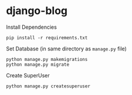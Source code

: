 # django-blog

Install Dependencies 

```
pip install -r requirements.txt
```

Set Database (in same directory as `manage.py` file)
```
python manage.py makemigrations
python manage.py migrate
```
Create SuperUser 
```
python manage.py createsuperuser
```

